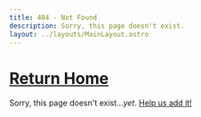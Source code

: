 ```yaml
---
title: 404 - Not Found
description: Sorry, this page doesn't exist. 
layout: ../layouts/MainLayout.astro
---
```


# [Return Home](/wwroboftc/)

Sorry, this page doesn't exist...*yet*. [Help us add it!](/wwroboftc/contribute)